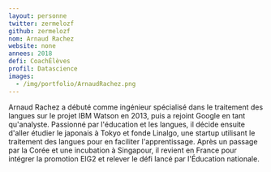 ```yaml
---
layout: personne
twitter: zermelozf
github: zermelozf
nom: Arnaud Rachez
website: none
annees: 2018
defi: CoachÉlèves
profil: Datascience
images:
  - /img/portfolio/ArnaudRachez.png
---
```


Arnaud Rachez a débuté comme ingénieur spécialisé dans le traitement
des langues sur le projet IBM Watson en 2013, puis a rejoint Google en
tant qu'analyste. Passionné par l'éducation et les langues, il décide
ensuite d'aller étudier le japonais à Tokyo et fonde Linalgo, une
startup utilisant le traitement des langues pour en faciliter
l'apprentissage. Après un passage par la Corée et une incubation à
Singapour, il revient en France pour intégrer la promotion EIG2 et
relever le défi lancé par l'Éducation nationale.
